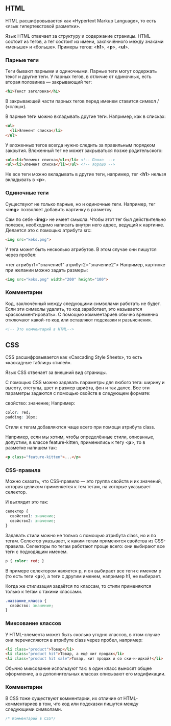 ## HTML
HTML расшифровывается как «Hypertext Markup Language», то есть «язык гипертекстовой разметки».

Язык HTML отвечает за структуру и содержание страницы. HTML состоит из тегов, а тег состоит из имени, заключённого между знаками «меньше» и «больше». Примеры тегов: <**h1**>, <**p**>, <**ul**>.

### Парные теги
Теги бывают парными и одиночными. Парные теги могут содержать текст и другие теги. У парных тегов, в отличие от одиночных, есть вторая половинка — закрывающий тег:

```html
<h1>Текст заголовка</h1>
```
В закрывающей части парных тегов перед именем ставится символ / («слэш»).

В парные теги можно вкладывать другие теги. Например, как в списках:

```html
<ul>
  <li>Элемент списка</li>
</ul>
```

У вложенных тегов всегда нужно следить за правильным порядком закрытия. Вложенный тег не может закрываться позже родительского:

```html
<ul><li>Элемент списка</ul></li> <!-- Плохо  -->
<ul><li>Элемент списка</li></ul> <!-- Хорошо -->
```

Не все теги можно вкладывать в другие теги, например, тег <**h1**> нельзя вкладывать в <**p**>.

### Одиночные теги
Существуют не только парные, но и одиночные теги. Например, тег <**img**> позволяет добавить картинку в разметку.

Сам по себе <**img**> не имеет смысла. Чтобы этот тег был действительно полезен, необходимо написать внутри него адрес, ведущий к картинке. Делается это с помощью атрибута src:


```html
<img src="keks.png">
```

У тега может быть несколько атрибутов. В этом случае они пишутся через пробел:

<тег атрибут1="значение1" атрибут2="значение2">
Например, картинке при желании можно задать размеры:

```html
<img src="keks.png" width="200" height="100">
```

### Комментарии

Код, заключённый между следующими символами  работать не будет. Если эти символы удалить, то код заработает, это называется «раскомментировать». С помощью комментариев обычно временно отключают какой-то код или оставляют подсказки и разъяснения.
```html
<!-- Это комментарий в HTML-->
```


## CSS

CSS расшифровывается как «Cascading Style Sheets», то есть «каскадные таблицы стилей».

Язык CSS отвечает за внешний вид страницы.

С помощью CSS можно задавать параметры для любого тега: ширину и высоту, отступы, цвет и размер шрифта, фон и так далее. Все эти параметры задаются с помощью свойств в следующем формате:

свойство: значение;
Например:

```css
color: red;
padding: 10px;
```

Стили к тегам добавляются чаще всего при помощи атрибута class.

Например, если мы хотим, чтобы определённые стили, описанные, допустим, в классе feature-kitten, применились к тегу <**p**>, то в разметке напишем так:

```html
<p class="feature-kitten">...</p>
```

### CSS-правила

Можно сказать, что CSS-правило — это группа свойств и их значений, которая целиком применяется к тем тегам, на которые указывает селектор.

И выглядит это так:

```css
селектор {
  свойство1: значение;
  свойство2: значение;
}
```

Задавать стили можно не только с помощью атрибута class, но и по тегам. Селектор указывает, к каким тегам применятся свойства из CSS-правила. Селекторы по тегам работают проще всего: они выбирают все теги с подходящим именем.

```css
p { color: red; }
```

В примере селектором является p, и он выбирает все теги с именем p (то есть теги <**p**>), а теги с другим именем, например h1, не выбирает.

Когда же стилизация задаётся по классам, то стили применяются только к тегам с такими классами.

```css
.название_класса {
  свойство: значение;
}
```

### Миксование классов
У HTML-элемента может быть сколько угодно классов, в этом случае они перечисляются в атрибуте class через пробел, например:

```html
<li class="product">Товар</li>
<li class="product hit">Товар, а ещё хит продаж</li>
<li class="product hit sale">Товар, хит продаж и со ски-и-идкой!</li>
```

Обычно миксование используют так: в один класс выносят общее оформление, а в дополнительных классах описывают его модификации.

### Комментарии
В CSS тоже существуют комментарии, их отличие от HTML-комментариев в том, что код или подсказки пишутся между следующими символами.
```css
/* Комментарий в CSS*/
```